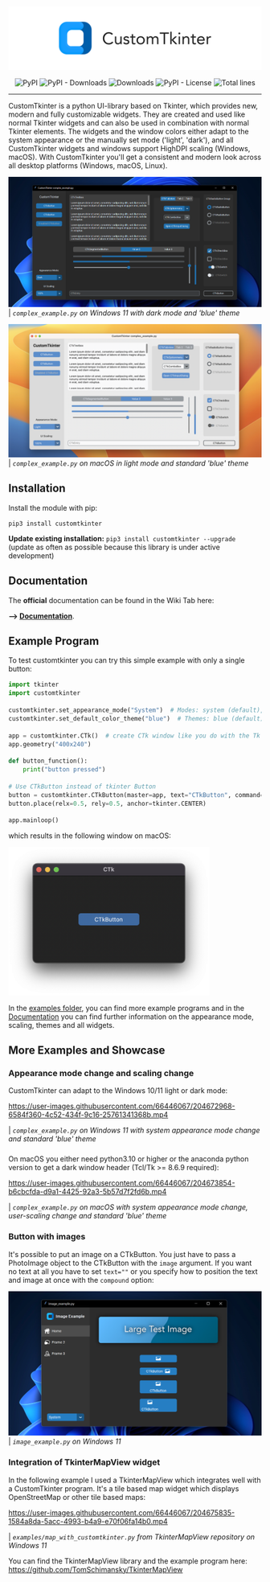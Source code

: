 <p align="center">
  <picture>
    <source media="(prefers-color-scheme: dark)" srcset="./documentation_images/CustomTkinter_logo_dark.png">
    <img src="./documentation_images/CustomTkinter_logo_light.png">
  </picture>
</p>

<div align="center">

![PyPI](https://img.shields.io/pypi/v/customtkinter)
![PyPI - Downloads](https://img.shields.io/pypi/dm/customtkinter?color=green&label=downloads)
![Downloads](https://static.pepy.tech/personalized-badge/customtkinter?period=total&units=international_system&left_color=grey&right_color=green&left_text=downloads)
![PyPI - License](https://img.shields.io/pypi/l/customtkinter)
![Total lines](https://img.shields.io/tokei/lines/github.com/tomschimansky/customtkinter?color=green&label=total%20lines)

</div>

---

CustomTkinter is a python UI-library based on Tkinter, which provides new, modern and
fully customizable widgets. They are created and used like normal Tkinter widgets and
can also be used in combination with normal Tkinter elements. The widgets
and the window colors either adapt to the system appearance or the manually set mode
('light', 'dark'), and all CustomTkinter widgets and windows support HighDPI scaling
(Windows, macOS). With CustomTkinter you'll get a consistent and modern look across all
desktop platforms (Windows, macOS, Linux).

![](documentation_images/complex_example_dark_Windows.png)
| _`complex_example.py` on Windows 11 with dark mode and 'blue' theme_

![](documentation_images/complex_example_light_macOS.png)
| _`complex_example.py` on macOS in light mode and standard 'blue' theme_
###


## Installation
Install the module with pip:
```
pip3 install customtkinter
```
**Update existing installation:** ```pip3 install customtkinter --upgrade```\
(update as often as possible because this library is under active development)

## Documentation

The **official** documentation can be found in the Wiki Tab here:

**--> [Documentation](https://github.com/TomSchimansky/CustomTkinter/wiki)**.

## Example Program
To test customtkinter you can try this simple example with only a single button:
```python
import tkinter
import customtkinter

customtkinter.set_appearance_mode("System")  # Modes: system (default), light, dark
customtkinter.set_default_color_theme("blue")  # Themes: blue (default), dark-blue, green

app = customtkinter.CTk()  # create CTk window like you do with the Tk window
app.geometry("400x240")

def button_function():
    print("button pressed")

# Use CTkButton instead of tkinter Button
button = customtkinter.CTkButton(master=app, text="CTkButton", command=button_function)
button.place(relx=0.5, rely=0.5, anchor=tkinter.CENTER)

app.mainloop()
```
which results in the following window on macOS:

<img src="documentation_images/single_button_macOS.png" width="400"/>

In the [examples folder](https://github.com/TomSchimansky/CustomTkinter/tree/master/examples), you
can find more example programs and in the [Documentation](https://github.com/TomSchimansky/CustomTkinter/wiki)
you can find further information on the appearance mode, scaling, themes and all widgets.

## More Examples and Showcase

### Appearance mode change and scaling change

CustomTkinter can adapt to the Windows 10/11 light or dark mode:

https://user-images.githubusercontent.com/66446067/204672968-6584f360-4c52-434f-9c16-25761341368b.mp4

| _`complex_example.py` on Windows 11 with system appearance mode change and standard 'blue' theme_
###

On macOS you either need python3.10 or higher or the anaconda python
version to get a dark window header (Tcl/Tk >= 8.6.9 required):

https://user-images.githubusercontent.com/66446067/204673854-b6cbcfda-d9a1-4425-92a3-5b57d7f2fd6b.mp4

| _`complex_example.py` on macOS with system appearance mode change, user-scaling change and standard 'blue' theme_
###

### Button with images
It's possible to put an image on a CTkButton. You just have to
pass a PhotoImage object to the CTkButton with the ``image`` argument.
If you want no text at all you have to set ``text=""`` or you specify
how to position the text and image at once with the ``compound`` option:

![](documentation_images/image_example_dark_Windows.png)
| _`image_example.py` on Windows 11_
###

### Integration of TkinterMapView widget
In the following example I used a TkinterMapView which integrates
well with a CustomTkinter program. It's a tile based map widget which displays
OpenStreetMap or other tile based maps:

https://user-images.githubusercontent.com/66446067/204675835-1584a8da-5acc-4993-b4a9-e70f06fa14b0.mp4

| _`examples/map_with_customtkinter.py` from TkinterMapView repository on Windows 11_

You can find the TkinterMapView library and the example program here:
https://github.com/TomSchimansky/TkinterMapView
